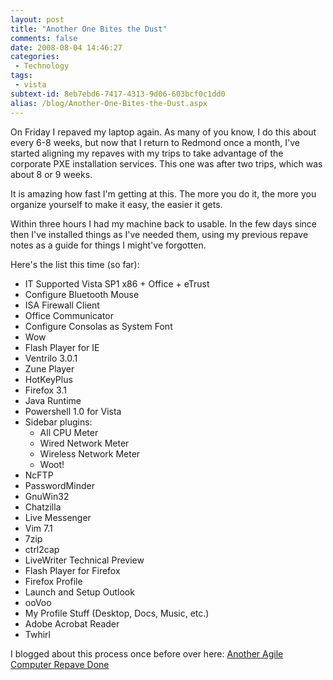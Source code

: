```yaml
---
layout: post
title: "Another One Bites the Dust"
comments: false
date: 2008-08-04 14:46:27
categories:
 - Technology
tags:
 - vista
subtext-id: 8eb7ebd6-7417-4313-9d06-603bcf0c1dd0
alias: /blog/Another-One-Bites-the-Dust.aspx
---
```



On Friday I repaved my laptop again. As many of you know, I do this about every 6-8 weeks, but now that I return to Redmond once a month, I've started aligning my repaves with my trips to take advantage of the corporate PXE installation services. This one was after two trips, which was about 8 or 9 weeks.

It is amazing how fast I'm getting at this. The more you do it, the more you organize yourself to make it easy, the easier it gets.

Within three hours I had my machine back to usable. In the few days since then I've installed things as I've needed them, using my previous repave notes as a guide for things I might've forgotten.

Here's the list this time (so far):

  * IT Supported Vista SP1 x86 + Office + eTrust
  * Configure Bluetooth Mouse 
  * ISA Firewall Client 
  * Office Communicator 
  * Configure Consolas as System Font 
  * Wow 
  * Flash Player for IE 
  * Ventrilo 3.0.1 
  * Zune Player 
  * HotKeyPlus 
  * Firefox 3.1 
  * Java Runtime 
  * Powershell 1.0 for Vista
  * Sidebar plugins: 
    * All CPU Meter 
    * Wired Network Meter 
    * Wireless Network Meter 
    * Woot! 
  * NcFTP 
  * PasswordMinder 
  * GnuWin32 
  * Chatzilla 
  * Live Messenger 
  * Vim 7.1 
  * 7zip 
  * ctrl2cap 
  * LiveWriter Technical Preview 
  * Flash Player for Firefox 
  * Firefox Profile 
  * Launch and Setup Outlook 
  * ooVoo 
  * My Profile Stuff (Desktop, Docs, Music, etc.)
  * Adobe Acrobat Reader
  * Twhirl

I blogged about this process once before over here: [Another Agile Computer Repave Done](http://www.peterprovost.org/blog/post/Another-Agile-Computer-Repave-Done.aspx)
